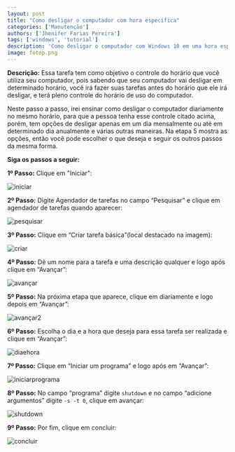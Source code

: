 ```yaml
---
layout: post
title: "Como desligar o computador com hora específica"
categories: ['Manutenção']
authors: ['Jhenifer Farias Pereira'] 
tags: ['windows', 'tutorial']
description: 'Como desligar o computador com Windows 10 em uma hora específica.'
image: fotop.png
---
```


**Descrição:** Essa tarefa tem como objetivo o controle do horário que você utiliza seu computador, pois sabendo que seu computador vai desligar em determinado horário, você irá fazer suas tarefas antes do horário que ele irá desligar, e terá pleno controle do horário de uso do computador.

Neste passo a passo, irei ensinar como desligar o computador diariamente no mesmo horário, para que a pessoa tenha esse controle citado acima, porém, tem opções de desligar apenas em um dia mensalmente ou até em determinado dia anualmente e várias outras maneiras. Na etapa 5 mostra as opções, então você pode escolher o que deseja e seguir os outros passos da mesma forma.

**Siga os passos a seguir:**

**1º Passo:** Clique em "Iniciar":

![iniciar](/42/images/post/image1.png)

**2º Passo:** Digite Agendador de tarefas no campo “Pesquisar” e clique em agendador de tarefas quando aparecer:

![pesquisar](/42/images/post/image2.png)

**3º Passo:** Clique em “Criar tarefa básica”(local destacado na imagem):

![criar](/42/images/post/image3.png)

**4º Passo:** Dê um nome para a tarefa e uma descrição qualquer e logo após clique em “Avançar”: 

![avançar](/42/images/post/image4.png)

**5º Passo:** Na próxima etapa que aparece, clique em diariamente e logo depois em “Avançar”: 

![avançar2](/42/images/post/image5.png)

**6º Passo:** Escolha o dia e a hora que deseja para essa tarefa ser realizada e clique em “Avançar”: 

![diaehora](/42/images/post/image6.png)

**7º Passo:** Clique em “Iniciar um programa” e logo após em “Avançar”:

![iniciarprograma](/42/images/post/image7.png)

**8º Passo:** No campo “programa” digite ``shutdown`` e no campo “adicione argumentos” digite ``-s -t 0``, clique em avançar: 

![shutdown](/42/images/post/image8.png)

**9º Passo:** Por fim, clique em concluir:

![concluir](/42/images/post/image9.png)



















